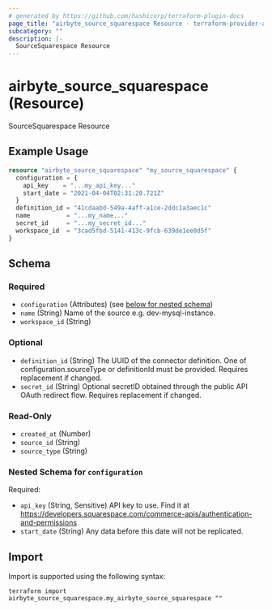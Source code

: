 ```yaml
---
# generated by https://github.com/hashicorp/terraform-plugin-docs
page_title: "airbyte_source_squarespace Resource - terraform-provider-airbyte"
subcategory: ""
description: |-
  SourceSquarespace Resource
---
```


# airbyte_source_squarespace (Resource)

SourceSquarespace Resource

## Example Usage

```terraform
resource "airbyte_source_squarespace" "my_source_squarespace" {
  configuration = {
    api_key    = "...my_api_key..."
    start_date = "2021-04-04T02:31:20.721Z"
  }
  definition_id = "41cdaabd-549a-4aff-a1ce-2ddc1a3aec1c"
  name          = "...my_name..."
  secret_id     = "...my_secret_id..."
  workspace_id  = "3cad5fbd-5141-413c-9fcb-639de1ee0d5f"
}
```

<!-- schema generated by tfplugindocs -->
## Schema

### Required

- `configuration` (Attributes) (see [below for nested schema](#nestedatt--configuration))
- `name` (String) Name of the source e.g. dev-mysql-instance.
- `workspace_id` (String)

### Optional

- `definition_id` (String) The UUID of the connector definition. One of configuration.sourceType or definitionId must be provided. Requires replacement if changed.
- `secret_id` (String) Optional secretID obtained through the public API OAuth redirect flow. Requires replacement if changed.

### Read-Only

- `created_at` (Number)
- `source_id` (String)
- `source_type` (String)

<a id="nestedatt--configuration"></a>
### Nested Schema for `configuration`

Required:

- `api_key` (String, Sensitive) API key to use. Find it at https://developers.squarespace.com/commerce-apis/authentication-and-permissions
- `start_date` (String) Any data before this date will not be replicated.

## Import

Import is supported using the following syntax:

```shell
terraform import airbyte_source_squarespace.my_airbyte_source_squarespace ""
```
